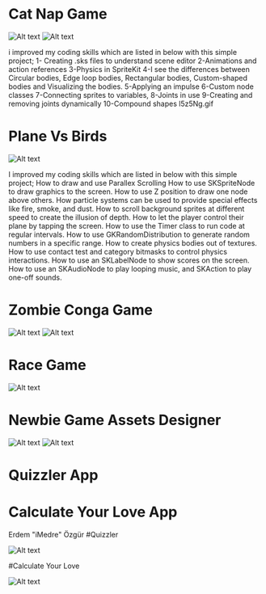 # Cat Nap Game
![Alt text](https://j.gifs.com/Yv2v9n.gif)
![Alt text](http://imedre.com/wp-content/uploads/2018/07/Screen-Shot-2018-07-28-at-16.58.23.png)

i improved my coding skills which are listed in below with this simple project;
1- Creating .sks files to understand scene editor
2-Animations and action references 
3-Physics in SpriteKit
4-I see the differences between Circular bodies,  Edge loop bodies, Rectangular bodies, Custom-shaped bodies and Visualizing the bodies. 
5-Applying an impulse 
6-Custom node classes 
7-Connecting sprites to variables,
8-Joints in use 
9-Creating and removing joints dynamically 
10-Compound shapes 
l5z5Ng.gif




# Plane Vs Birds
![Alt text](https://j.gifs.com/mQ5gZn.gif)

I improved my coding skills which are listed in below  with this simple project;
How to draw and use Parallex Scrolling
How to use SKSpriteNode to draw graphics to the screen.
How to use Z position to draw one node above others.
How particle systems can be used to provide special effects like fire, smoke, and dust.
How to scroll background sprites at different speed to create the illusion of depth.
How to let the player control their plane by tapping the screen.
How to use the Timer class to run code at regular intervals.
How to use GKRandomDistribution to generate random numbers in a specific range.
How to create physics bodies out of textures.
How to use contact test and category bitmasks to control physics interactions.
How to use an SKLabelNode to show scores on the screen.
How to use an SKAudioNode to play looping music, and SKAction to play one-off sounds.



# Zombie Conga Game
![Alt text](http://imedre.com/wp-content/uploads/2018/07/Screen-Shot-2018-07-28-at-16.55.46.png)
![Alt text](http://imedre.com/wp-content/uploads/2018/07/Screen-Shot-2018-07-28-at-16.57.47.png)

# Race Game
![Alt text](http://imedre.com/wp-content/uploads/2018/07/Screen-Shot-2018-07-28-at-17.02.23.png)
# Newbie Game Assets Designer
![Alt text](http://imedre.com/wp-content/uploads/2018/07/assetKasa.png)
![Alt text](http://imedre.com/wp-content/uploads/2018/07/crossAsset.png)
# Quizzler App
# Calculate Your Love App

Erdem "iMedre" Özgür
#Quizzler



![Alt text](http://imedre.com/wp-content/uploads/2018/05/QuizzlerApp.png)





#Calculate Your Love


![Alt text](http://imedre.com/wp-content/uploads/2018/05/AskiniOlc.png)

